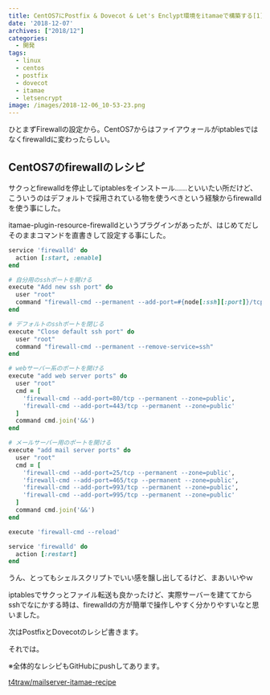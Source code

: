 ```yaml
---
title: CentOS7にPostfix & Dovecot & Let's Enclypt環境をitamaeで構築する[1]
date: '2018-12-07'
archives: ["2018/12"]
categories:
  - 開発
tags:
  - linux
  - centos
  - postfix
  - dovecot
  - itamae
  - letsencrypt
image: /images/2018-12-06_10-53-23.png
---
```

ひとまずFirewallの設定から。CentOS7からはファイアウォールがiptablesではなくfirewalldに変わったらしい。

<!--more-->

## CentOS7のfirewallのレシピ

サクっとfirewalldを停止してiptablesをインストール……といいたい所だけど、こういうのはデフォルトで採用されている物を使うべきという経験からfirewalldを使う事にした。

itamae-plugin-resource-firewalldというプラグインがあったが、はじめてだしそのままコマンドを直書きして設定する事にした。

```ruby
service 'firewalld' do
  action [:start, :enable]
end

# 自分用のsshポートを開ける
execute "Add new ssh port" do
  user "root"
  command "firewall-cmd --permanent --add-port=#{node[:ssh][:port]}/tcp --zone=public"
end

# デフォルトのsshポートを閉じる
execute "Close default ssh port" do
  user "root"
  command "firewall-cmd --permanent --remove-service=ssh"
end

# webサーバー系のポートを開ける
execute "add web server ports" do
  user "root"
  cmd = [
    'firewall-cmd --add-port=80/tcp --permanent --zone=public',
    'firewall-cmd --add-port=443/tcp --permanent --zone=public'
  ]
  command cmd.join('&&')
end

# メールサーバー用のポートを開ける
execute "add mail server ports" do
  user "root"
  cmd = [
    'firewall-cmd --add-port=25/tcp --permanent --zone=public',
    'firewall-cmd --add-port=465/tcp --permanent --zone=public',
    'firewall-cmd --add-port=993/tcp --permanent --zone=public',
    'firewall-cmd --add-port=995/tcp --permanent --zone=public'
  ]
  command cmd.join('&&')
end

execute 'firewall-cmd --reload'

service 'firewalld' do
  action [:restart]
end
```

うん、とってもシェルスクリプトでいい感を醸し出してるけど、まあいいやｗ

iptablesでサクっとファイル転送も良かったけど、実際サーバーを建ててからsshでなにかする時は、firewalldの方が簡単で操作しやすく分かりやすいなと思いました。

次はPostfixとDovecotのレシピ書きます。

それでは。

※全体的なレシピもGitHubにpushしてあります。

[t4traw/mailserver-itamae-recipe](https://github.com/t4traw/mailserver-itamae-recipe)
